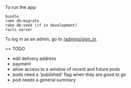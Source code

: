 To run the app:

```
bundle
rake db:migrate
rake db:seed (if in development)
rails server
```

To log in as an admin, go to [/admins/sign_in](http://localhost:3000/admins/sign_in).

== TODO

* edit delivery address
* payment
* allow access to a window of recent and future pods
* pods need a 'published' flag when they are good to go
* pod needs a general summary
